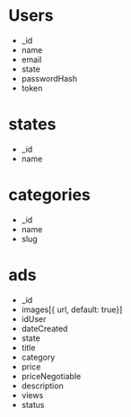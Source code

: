 # Users
 - _id
 - name
 - email
 - state
 - passwordHash
 - token

# states
- _id
- name

# categories
- _id
- name
- slug

# ads
- _id
- images[{ url, default: true}]
- idUser
- dateCreated
- state
- title
- category
- price 
- priceNegotiable
- description
- views
- status
